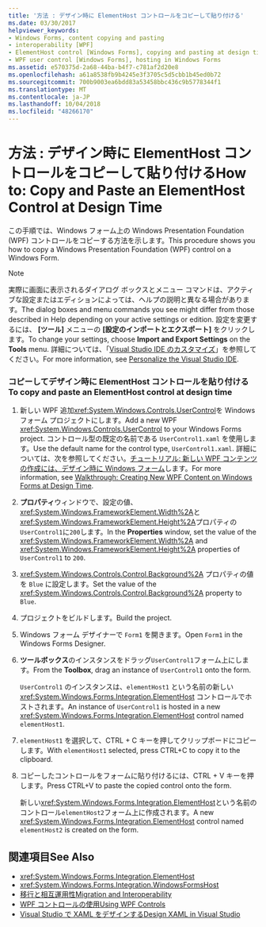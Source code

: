 ```yaml
---
title: '方法 : デザイン時に ElementHost コントロールをコピーして貼り付ける'
ms.date: 03/30/2017
helpviewer_keywords:
- Windows Forms, content copying and pasting
- interoperability [WPF]
- ElementHost control [Windows Forms], copying and pasting at design time
- WPF user control [Windows Forms], hosting in Windows Forms
ms.assetid: e570375d-2a68-44ba-b4f7-c781af2d20e8
ms.openlocfilehash: a61a8538fb9b4245e3f3705c5d5cbb1b45ed0b72
ms.sourcegitcommit: 700b9003ea6bdd83a53458bbc436c9b5778344f1
ms.translationtype: MT
ms.contentlocale: ja-JP
ms.lasthandoff: 10/04/2018
ms.locfileid: "48266170"
---
```

# <a name="how-to-copy-and-paste-an-elementhost-control-at-design-time"></a><span data-ttu-id="9e9b7-102">方法 : デザイン時に ElementHost コントロールをコピーして貼り付ける</span><span class="sxs-lookup"><span data-stu-id="9e9b7-102">How to: Copy and Paste an ElementHost Control at Design Time</span></span>
<span data-ttu-id="9e9b7-103">この手順では、Windows フォーム上の Windows Presentation Foundation (WPF) コントロールをコピーする方法を示します。</span><span class="sxs-lookup"><span data-stu-id="9e9b7-103">This procedure shows you how to copy a Windows Presentation Foundation (WPF) control on a Windows Form.</span></span>  
  
> [!NOTE]
>  <span data-ttu-id="9e9b7-104">実際に画面に表示されるダイアログ ボックスとメニュー コマンドは、アクティブな設定またはエディションによっては、ヘルプの説明と異なる場合があります。</span><span class="sxs-lookup"><span data-stu-id="9e9b7-104">The dialog boxes and menu commands you see might differ from those described in Help depending on your active settings or edition.</span></span> <span data-ttu-id="9e9b7-105">設定を変更するには、 **[ツール]** メニューの **[設定のインポートとエクスポート]** をクリックします。</span><span class="sxs-lookup"><span data-stu-id="9e9b7-105">To change your settings, choose **Import and Export Settings** on the **Tools** menu.</span></span> <span data-ttu-id="9e9b7-106">詳細については、「[Visual Studio IDE のカスタマイズ](/visualstudio/ide/personalizing-the-visual-studio-ide)」を参照してください。</span><span class="sxs-lookup"><span data-stu-id="9e9b7-106">For more information, see [Personalize the Visual Studio IDE](/visualstudio/ide/personalizing-the-visual-studio-ide).</span></span>  
  
### <a name="to-copy-and-paste-an-elementhost-control-at-design-time"></a><span data-ttu-id="9e9b7-107">コピーしてデザイン時に ElementHost コントロールを貼り付ける</span><span class="sxs-lookup"><span data-stu-id="9e9b7-107">To copy and paste an ElementHost control at design time</span></span>  
  
1.  <span data-ttu-id="9e9b7-108">新しい WPF 追加<xref:System.Windows.Controls.UserControl>を Windows フォーム プロジェクトにします。</span><span class="sxs-lookup"><span data-stu-id="9e9b7-108">Add a new WPF <xref:System.Windows.Controls.UserControl> to your Windows Forms project.</span></span> <span data-ttu-id="9e9b7-109">コントロール型の既定の名前である `UserControl1.xaml` を使用します。</span><span class="sxs-lookup"><span data-stu-id="9e9b7-109">Use the default name for the control type, `UserControl1.xaml`.</span></span> <span data-ttu-id="9e9b7-110">詳細については、次を参照してください。[チュートリアル: 新しい WPF コンテンツの作成には、デザイン時に Windows フォーム](../../../../docs/framework/winforms/advanced/walkthrough-creating-new-wpf-content-on-windows-forms-at-design-time.md)します。</span><span class="sxs-lookup"><span data-stu-id="9e9b7-110">For more information, see [Walkthrough: Creating New WPF Content on Windows Forms at Design Time](../../../../docs/framework/winforms/advanced/walkthrough-creating-new-wpf-content-on-windows-forms-at-design-time.md).</span></span>  
  
2.  <span data-ttu-id="9e9b7-111">**プロパティ**ウィンドウで、設定の値、<xref:System.Windows.FrameworkElement.Width%2A>と<xref:System.Windows.FrameworkElement.Height%2A>プロパティの`UserControl1`に`200`します。</span><span class="sxs-lookup"><span data-stu-id="9e9b7-111">In the **Properties** window, set the value of the <xref:System.Windows.FrameworkElement.Width%2A> and <xref:System.Windows.FrameworkElement.Height%2A> properties of `UserControl1` to `200`.</span></span>  
  
3.  <span data-ttu-id="9e9b7-112"><xref:System.Windows.Controls.Control.Background%2A> プロパティの値を `Blue` に設定します。</span><span class="sxs-lookup"><span data-stu-id="9e9b7-112">Set the value of the <xref:System.Windows.Controls.Control.Background%2A> property to `Blue`.</span></span>  
  
4.  <span data-ttu-id="9e9b7-113">プロジェクトをビルドします。</span><span class="sxs-lookup"><span data-stu-id="9e9b7-113">Build the project.</span></span>  
  
5.  <span data-ttu-id="9e9b7-114">Windows フォーム デザイナーで `Form1` を開きます。</span><span class="sxs-lookup"><span data-stu-id="9e9b7-114">Open `Form1` in the Windows Forms Designer.</span></span>  
  
6.  <span data-ttu-id="9e9b7-115">**ツールボックス**のインスタンスをドラッグ`UserControl1`フォーム上にします。</span><span class="sxs-lookup"><span data-stu-id="9e9b7-115">From the **Toolbox**, drag an instance of `UserControl1` onto the form.</span></span>  
  
     <span data-ttu-id="9e9b7-116">`UserControl1` のインスタンスは、`elementHost1` という名前の新しい <xref:System.Windows.Forms.Integration.ElementHost> コントロールでホストされます。</span><span class="sxs-lookup"><span data-stu-id="9e9b7-116">An instance of `UserControl1` is hosted in a new <xref:System.Windows.Forms.Integration.ElementHost> control named `elementHost1`.</span></span>  
  
7.  <span data-ttu-id="9e9b7-117">`elementHost1` を選択して、CTRL + C キーを押してクリップボードにコピーします。</span><span class="sxs-lookup"><span data-stu-id="9e9b7-117">With `elementHost1` selected, press CTRL+C to copy it to the clipboard.</span></span>  
  
8.  <span data-ttu-id="9e9b7-118">コピーしたコントロールをフォームに貼り付けるには、CTRL + V キーを押します。</span><span class="sxs-lookup"><span data-stu-id="9e9b7-118">Press CTRL+V to paste the copied control onto the form.</span></span>  
  
     <span data-ttu-id="9e9b7-119">新しい<xref:System.Windows.Forms.Integration.ElementHost>という名前のコントロール`elementHost2`フォーム上に作成されます。</span><span class="sxs-lookup"><span data-stu-id="9e9b7-119">A new <xref:System.Windows.Forms.Integration.ElementHost> control named `elementHost2` is created on the form.</span></span>  
  
## <a name="see-also"></a><span data-ttu-id="9e9b7-120">関連項目</span><span class="sxs-lookup"><span data-stu-id="9e9b7-120">See Also</span></span>  

- <xref:System.Windows.Forms.Integration.ElementHost>  
- <xref:System.Windows.Forms.Integration.WindowsFormsHost>   
- [<span data-ttu-id="9e9b7-121">移行と相互運用性</span><span class="sxs-lookup"><span data-stu-id="9e9b7-121">Migration and Interoperability</span></span>](../../../../docs/framework/wpf/advanced/migration-and-interoperability.md)  
- [<span data-ttu-id="9e9b7-122">WPF コントロールの使用</span><span class="sxs-lookup"><span data-stu-id="9e9b7-122">Using WPF Controls</span></span>](../../../../docs/framework/winforms/advanced/using-wpf-controls.md)  
- [<span data-ttu-id="9e9b7-123">Visual Studio で XAML をデザインする</span><span class="sxs-lookup"><span data-stu-id="9e9b7-123">Design XAML in Visual Studio</span></span>](/visualstudio/designers/designing-xaml-in-visual-studio)